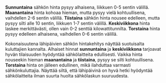 **Sunnuntaina** sähkön hinta pysyy alhaisena, liikkuen 0-5 sentin välillä. **Maanantaina** hinta kohoaa hieman, mutta pysyy vielä kohtuullisena, vaihdellen 2-6 sentin välillä. **Tiistaina** sähkön hinta nousee edelleen, mutta pysyy silti alle 10 sentin, liikkuen 1-7 sentin välillä. **Keskiviikkona** hinta laskee merkittävästi, ollen vain 0-2 senttiä kilowattitunnilta. **Torstaina** hinta pysyy edelleen alhaisena, vaihdellen 0-6 sentin välillä.

Kokonaisuutena lähipäivien sähkön hintakehitys näyttää suotuisalta kuluttajien kannalta. Alhaiset hinnat **sunnuntaina** ja **keskiviikkona** tarjoavat hyvän tilaisuuden hyödyntää sähkölaitteita edullisesti. Vaikka hinta nouseekin hieman **maanantaina** ja **tiistaina**, pysyy se silti kohtuullisena. **Torstaina** hinta on jälleen edullinen, mikä ilahduttaa varmasti sähkönkuluttajia. Näyttää siltä, että lähipäivinä on hyvä hetki hyödyntää sähkölaitteita ilman suurta huolta sähkölaskun suuruudesta.
